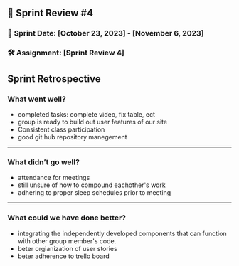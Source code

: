 ## 🚀 **Sprint Review #4**

### 📅 **Sprint Date**: [October 23, 2023] - [November 6, 2023]

### 🛠 **Assignment**: [Sprint Review 4]

## Sprint Retrospective

### What went well?
- completed tasks: complete video, fix table, ect
- group is ready to build out user features of our site
- Consistent class participation 
- good git hub repository manegement

---
### What didn’t go well?
- attendance for meetings
- still unsure of how to compound eachother's work
- adhering to proper sleep schedules prior to meeting

---

### What could we have done better?
- integrating the independently developed components that can function with other group member's code.
- beter orgianization of user stories
- beter adherence to trello board
